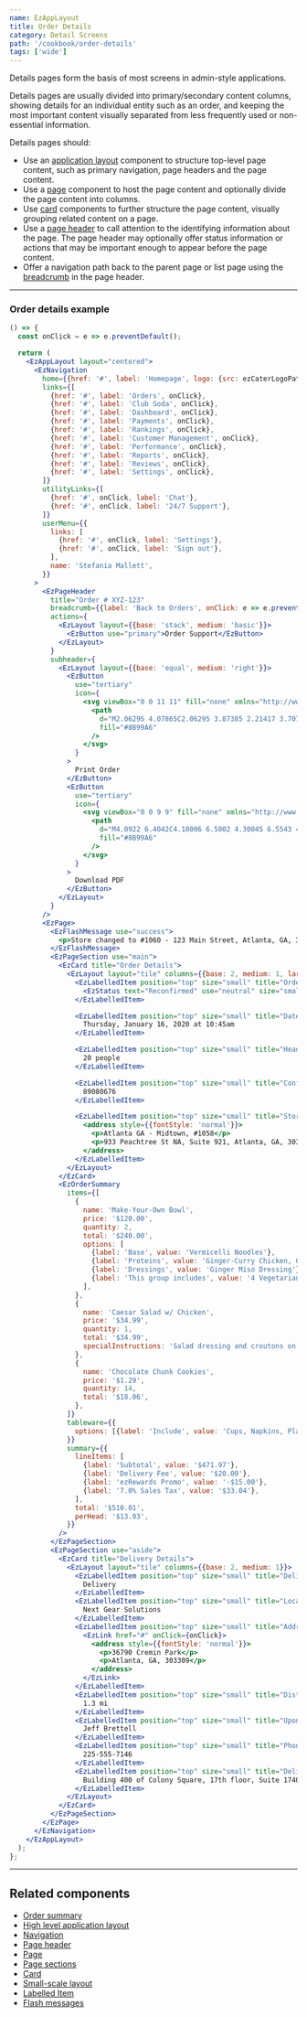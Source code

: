 ```yaml
---
name: EzAppLayout
title: Order Details
category: Detail Screens
path: '/cookbook/order-details'
tags: ['wide']
---
```


Details pages form the basis of most screens in admin-style applications.

Details pages are usually divided into primary/secondary content columns, showing details for an individual entity such as an order, and keeping the most important content visually separated from less frequently used or non-essential information.

Details pages should:

- Use an [application layout](/components/ez-app-layout) component to structure top-level page content, such as primary navigation, page headers and the page content.
- Use a [page](/components/ez-page) component to host the page content and optionally divide the page content into columns.
- Use [card](/components/ez-card) components to further structure the page content, visually grouping related content on a page.
- Use a [page header](/components/ez-page-header) to call attention to the identifying information about the page. The page header may optionally offer status information or actions that may be important enough to appear before the page content.
- Offer a navigation path back to the parent page or list page using the [breadcrumb](/components/ez-page-header/#page-header-with-breadcrumb) in the page header.

---

### Order details example

```jsx
() => {
  const onClick = e => e.preventDefault();

  return (
    <EzAppLayout layout="centered">
      <EzNavigation
        home={{href: '#', label: 'Homepage', logo: {src: ezCaterLogoPath, width: 100}}}
        links={[
          {href: '#', label: 'Orders', onClick},
          {href: '#', label: 'Club Soda', onClick},
          {href: '#', label: 'Dashboard', onClick},
          {href: '#', label: 'Payments', onClick},
          {href: '#', label: 'Rankings', onClick},
          {href: '#', label: 'Customer Management', onClick},
          {href: '#', label: 'Performance', onClick},
          {href: '#', label: 'Reports', onClick},
          {href: '#', label: 'Reviews', onClick},
          {href: '#', label: 'Settings', onClick},
        ]}
        utilityLinks={[
          {href: '#', onClick, label: 'Chat'},
          {href: '#', onClick, label: '24/7 Support'},
        ]}
        userMenu={{
          links: [
            {href: '#', onClick, label: 'Settings'},
            {href: '#', onClick, label: 'Sign out'},
          ],
          name: 'Stefania Mallett',
        }}
      >
        <EzPageHeader
          title="Order # XYZ-123"
          breadcrumb={{label: 'Back to Orders', onClick: e => e.preventDefault()}}
          actions={
            <EzLayout layout={{base: 'stack', medium: 'basic'}}>
              <EzButton use="primary">Order Support</EzButton>
            </EzLayout>
          }
          subheader={
            <EzLayout layout={{base: 'equal', medium: 'right'}}>
              <EzButton
                use="tertiary"
                icon={
                  <svg viewBox="0 0 11 11" fill="none" xmlns="http://www.w3.org/2000/svg">
                    <path
                      d="M2.06295 4.07865C2.06295 3.87385 2.21417 3.70787 2.40075 3.70787H3.46066C3.64712 3.70787 3.79846 3.87385 3.79846 4.07865C3.79846 4.28345 3.64712 4.44944 3.46066 4.44944H2.40075C2.21417 4.44944 2.06295 4.28345 2.06295 4.07865ZM9.45842 7.53933H8.12197L7.98009 6.53178C7.95093 6.32043 7.78529 6.17978 7.5905 6.17978H2.76884C2.57404 6.17978 2.40841 6.32043 2.37924 6.53178L2.23737 7.53933H0.900802V2.8427H9.45842V7.53933ZM2.68 10.1348L3.10743 7.04494H7.25191L7.67934 10.1348H2.68ZM3.37801 1.85393H6.98122V0.741573H3.37801V1.85393ZM9.90882 1.85393H7.65682V0.370787C7.65682 0.165989 7.55818 0 7.3716 0H2.98774C2.80127 0 2.70241 0.165989 2.70241 0.370787V1.85393H0.450401C0.201667 1.85393 0 2.06627 0 2.33929V8.00961C0 8.28263 0.201667 8.52809 0.450401 8.52809H2.10033L1.83189 10.4526C1.81455 10.5773 1.84766 10.7288 1.92254 10.8245C1.99742 10.9202 2.10664 11 2.22149 11H8.13796C8.25281 11 8.36192 10.9141 8.4368 10.8184C8.51168 10.7228 8.54478 10.5928 8.52755 10.468L8.259 8.52809H9.90882C10.1576 8.52809 10.3592 8.28263 10.3592 8.00961V2.33929C10.3592 2.06627 10.1576 1.85393 9.90882 1.85393Z"
                      fill="#8B99A6"
                    />
                  </svg>
                }
              >
                Print Order
              </EzButton>
              <EzButton
                use="tertiary"
                icon={
                  <svg viewBox="0 0 9 9" fill="none" xmlns="http://www.w3.org/2000/svg">
                    <path
                      d="M4.0922 6.4042C4.18006 6.5002 4.30045 6.5543 4.42607 6.5543C4.55178 6.5543 4.67207 6.5002 4.76002 6.4042L6.62441 4.3676C6.80499 4.1704 6.80191 3.8538 6.6175 3.6605C6.43308 3.4674 6.13717 3.4706 5.95659 3.6679L4.8934 4.8293V0.5C4.8934 0.2239 4.68413 0 4.42607 0C4.168 0 3.95873 0.2239 3.95873 0.5V4.8292L2.89573 3.6679C2.71515 3.4706 2.41942 3.4674 2.23482 3.6605C2.05051 3.8538 2.04742 4.1703 2.228 4.3676L4.0922 6.4042ZM8.44515 5.7771V8.5C8.44515 8.7761 8.23588 9 7.97782 9H0.874318C0.616255 9 0.406982 8.7761 0.406982 8.5V5.7771C0.406982 5.501 0.616255 5.2771 0.874318 5.2771C1.13238 5.2771 1.34165 5.501 1.34165 5.7771V8H7.51048V5.7771C7.51048 5.501 7.71975 5.2771 7.97782 5.2771C8.23588 5.2771 8.44515 5.501 8.44515 5.7771V5.7771Z"
                      fill="#8B99A6"
                    />
                  </svg>
                }
              >
                Download PDF
              </EzButton>
            </EzLayout>
          }
        />
        <EzPage>
          <EzFlashMessage use="success">
            <p>Store changed to #1060 - 123 Main Street, Atlanta, GA, 30309</p>
          </EzFlashMessage>
          <EzPageSection use="main">
            <EzCard title="Order Details">
              <EzLayout layout="tile" columns={{base: 2, medium: 1, large: 2}}>
                <EzLabelledItem position="top" size="small" title="Order Status">
                  <EzStatus text="Reconfirmed" use="neutral" size="small" />
                </EzLabelledItem>

                <EzLabelledItem position="top" size="small" title="Date">
                  Thursday, January 16, 2020 at 10:45am
                </EzLabelledItem>

                <EzLabelledItem position="top" size="small" title="Headcount">
                  20 people
                </EzLabelledItem>

                <EzLabelledItem position="top" size="small" title="Confirmation Code">
                  89080676
                </EzLabelledItem>

                <EzLabelledItem position="top" size="small" title="Store">
                  <address style={{fontStyle: 'normal'}}>
                    <p>Atlanta GA - Midtown, #1058</p>
                    <p>933 Peachtree St NA, Suite 921, Atlanta, GA, 303309</p>
                  </address>
                </EzLabelledItem>
              </EzLayout>
            </EzCard>
            <EzOrderSummary
              items={[
                {
                  name: 'Make-Your-Own Bowl',
                  price: '$120.00',
                  quantity: 2,
                  total: '$240.00',
                  options: [
                    {label: 'Base', value: 'Vermicelli Noodles'},
                    {label: 'Proteins', value: 'Ginger-Curry Chicken, Ginger-Curry Tofu'},
                    {label: 'Dressings', value: 'Ginger Miso Dressing'},
                    {label: 'This group includes', value: '4 Vegetarians'},
                  ],
                },
                {
                  name: 'Caesar Salad w/ Chicken',
                  price: '$34.99',
                  quantity: 1,
                  total: '$34.99',
                  specialInstructions: 'Salad dressing and croutons on the side please!',
                },
                {
                  name: 'Chocolate Chunk Cookies',
                  price: '$1.29',
                  quantity: 14,
                  total: '$18.06',
                },
              ]}
              tableware={{
                options: [{label: 'Include', value: 'Cups, Napkins, Plates, Utensils'}],
              }}
              summary={{
                lineItems: [
                  {label: 'Subtotal', value: '$471.97'},
                  {label: 'Delivery Fee', value: '$20.00'},
                  {label: 'ezRewards Promo', value: '-$15.00'},
                  {label: '7.0% Sales Tax', value: '$33.04'},
                ],
                total: '$510.01',
                perHead: '$13.03',
              }}
            />
          </EzPageSection>
          <EzPageSection use="aside">
            <EzCard title="Delivery Details">
              <EzLayout layout="tile" columns={{base: 2, medium: 1}}>
                <EzLabelledItem position="top" size="small" title="Delivery Status">
                  Delivery
                </EzLabelledItem>
                <EzLabelledItem position="top" size="small" title="Location">
                  Next Gear Solutions
                </EzLabelledItem>
                <EzLabelledItem position="top" size="small" title="Address">
                  <EzLink href="#" onClick={onClick}>
                    <address style={{fontStyle: 'normal'}}>
                      <p>36790 Cremin Park</p>
                      <p>Atlanta, GA, 303309</p>
                    </address>
                  </EzLink>
                </EzLabelledItem>
                <EzLabelledItem position="top" size="small" title="Distance">
                  1.3 mi
                </EzLabelledItem>
                <EzLabelledItem position="top" size="small" title="Upon delivery ask for">
                  Jeff Brettell
                </EzLabelledItem>
                <EzLabelledItem position="top" size="small" title="Phone">
                  225-555-7146
                </EzLabelledItem>
                <EzLabelledItem position="top" size="small" title="Delivery instructions">
                  Building 400 of Colony Square, 17th floor, Suite 1740, Next Gear Solutions
                </EzLabelledItem>
              </EzLayout>
            </EzCard>
          </EzPageSection>
        </EzPage>
      </EzNavigation>
    </EzAppLayout>
  );
};
```

---

## Related components

- [Order summary](/components/ez-order-summary)
- [High level application layout](/components/ez-app-layout)
- [Navigation](/components/ez-navigation)
- [Page header](/components/ez-page-header)
- [Page](/components/ez-page)
- [Page sections](/components/ez-page#page-sections)
- [Card](/components/ez-card)
- [Small-scale layout](/components/ez-layout)
- [Labelled Item](/components/ez-labelled-item)
- [Flash messages](/components/ez-flash-message)
